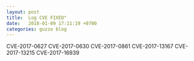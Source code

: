 ```yaml
---
layout: post
title:  Log CVE FIXED"
date:   2018-01-09 17:11:19 +0700
categories: guzzo blog
---
```

CVE-2017-0627
CVE-2017-0630
CVE-2017-0861
CVE-2017-13167
CVE-2017-13215
CVE-2017-16939
